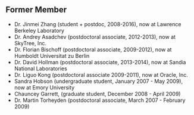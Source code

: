 ## Former Member
- Dr. Jinmei Zhang (student + postdoc, 2008-2016), now at Lawrence Berkeley Laboratory 
- Dr. Andrey Asadchev (postdoctoral associate, 2012-2013), now at SkyTree, Inc.
- Dr. Florian Bischoff (postdoctoral associate, 2009-2012), now at Humboldt Universitat zu Berlin
- Dr. David Hollman (postdoctoral associate, 2013-2014), now at Sandia National Laboratories
- Dr. Liguo Kong (postdoctoral associate 2009-2011), now at Oracle, Inc.
- Sandra Hobson (undergraduate student, January 2007 - May 2009), now at Emory University
- Chauncey Garrett, (graduate student, December 2008 - April 2009)
- Dr. Martin Torheyden (postdoctoral associate, March 2007 - February 2009)